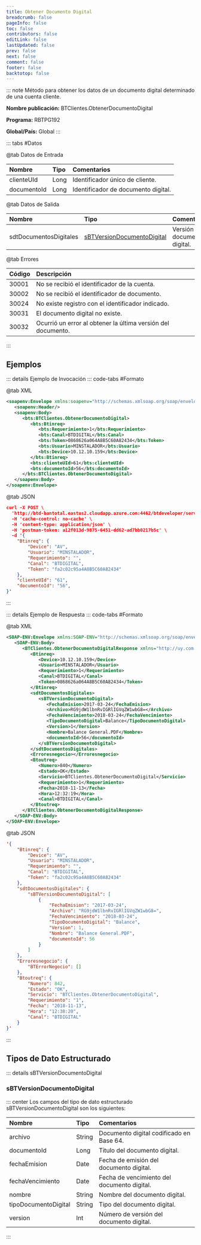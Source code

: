 ```yaml
---
title: Obtener Documento Digital
breadcrumb: false
pageInfo: false
toc: false
contributors: false
editLink: false
lastUpdated: false
prev: false
next: false
comment: false
footer: false
backtotop: false
---
```


<!-- ABRE DATOS DEL MÉTODO -->
::: note Método para obtener los datos de un documento digital determinado de una cuenta cliente.

**Nombre publicación:** BTClientes.ObtenerDocumentoDigital

**Programa:** RBTPG192

**Global/País:** Global
:::
<!-- CIERRA DATOS DEL MÉTODO -->

<!-- ABRE TABLA DE DATOS -->
::: tabs #Datos 

@tab Datos de Entrada

Nombre | Tipo | Comentarios
:--------- | :--------- | :---------
clienteUId | Long | Identificador único de cliente.
documentoId | Long | Identificador de documento digital.

@tab Datos de Salida

Nombre | Tipo | Comentarios
:--------- | :----------- | :-----------
sdtDocumentosDigitales | [sBTVersionDocumentoDigital](#sbtversiondocumentodigital) | Versión de documento digital.

@tab Errores

Código | Descripción
:--------- | :-----------
30001 | No se recibió el identificador de la cuenta.
30002 | No se recibió el identificador de documento.
30024 | No existe registro con el identificador indicado.
30031 | El documento digital no existe.
30032 | Ocurrió un error al obtener la última versión del documento.
::: 
<!-- CIERRA TABLA DE DATOS -->

## **Ejemplos**

<!-- ABRE EJEMPLO DE INVOCACIÓN -->
::: details Ejemplo de Invocación 
::: code-tabs #Formato

@tab XML
```xml
<soapenv:Envelope xmlns:soapenv="http://schemas.xmlsoap.org/soap/envelope/" xmlns:bts="http://uy.com.dlya.bantotal/BTSOA/">
   <soapenv:Header/>
   <soapenv:Body>
      <bts:BTClientes.ObtenerDocumentoDigital>
         <bts:Btinreq>
            <bts:Requerimiento>1</bts:Requerimiento>
            <bts:Canal>BTDIGITAL</bts:Canal>
            <bts:Token>0868626a064A8B5C60A82434</bts:Token>
            <bts:Usuario>MINSTALADOR</bts:Usuario>
            <bts:Device>10.12.10.159</bts:Device>
         </bts:Btinreq>
         <bts:clienteUId>61</bts:clienteUId>
         <bts:documentoId>56</bts:documentoId>
      </bts:BTClientes.ObtenerDocumentoDigital>
   </soapenv:Body>
</soapenv:Envelope>
```

@tab JSON
```json
curl -X POST \
  'http://btd-bantotal.eastus2.cloudapp.azure.com:4462/btdeveloper/servlet/com.dlya.bantotal.odwsbt_BTClientes_v1?ObtenerDocumentoDigital=' \
  -H 'cache-control: no-cache' \
  -H 'content-type: application/json' \
  -H 'postman-token: a12f013d-9875-6451-dd62-ad7bb0217b5c' \
  -d '{
	"Btinreq": {
		"Device": "AV",
		"Usuario": "MINSTALADOR",
		"Requerimiento": "",
		"Canal": "BTDIGITAL",
		"Token": "fa2c02c95a4A8B5C60A82434"
	},
	"clienteUId": "61",
	"documentoId": "56",
}'
```
:::
<!-- CIERRA EJEMPLO DE INVOCACIÓN -->

<!-- ABRE EJEMPLO DE RESPUESTA -->
::: details Ejemplo de Respuesta 
::: code-tabs #Formato

@tab XML
```xml
<SOAP-ENV:Envelope xmlns:SOAP-ENV="http://schemas.xmlsoap.org/soap/envelope/" xmlns:xsd="http://www.w3.org/2001/XMLSchema" xmlns:SOAP-ENC="http://schemas.xmlsoap.org/soap/encoding/" xmlns:xsi="http://www.w3.org/2001/XMLSchema-instance">
   <SOAP-ENV:Body>
      <BTClientes.ObtenerDocumentoDigitalResponse xmlns="http://uy.com.dlya.bantotal/BTSOA/">
         <Btinreq>
            <Device>10.12.10.159</Device>
            <Usuario>MINSTALADOR</Usuario>
            <Requerimiento>1</Requerimiento>
            <Canal>BTDIGITAL</Canal>
            <Token>0868626a064A8B5C60A82434</Token>
         </Btinreq>
         <sdtDocumentosDigitales>
            <sBTVersionDocumentoDigital>
               <FechaEmision>2017-03-24</FechaEmision>
               <Archivo>RG9jdW1lbnRvIGRlIGVqZW1wbG8=</Archivo>
               <FechaVencimiento>2018-03-24</FechaVencimiento>
               <TipoDocumentoDigital>Balance</TipoDocumentoDigital>
               <Version>1</Version>
               <Nombre>Balance General.PDF</Nombre>
               <documentoId>56</documentoId>
            </sBTVersionDocumentoDigital>
         </sdtDocumentosDigitales>
         <Erroresnegocio></Erroresnegocio>
         <Btoutreq>
            <Numero>840</Numero>
            <Estado>OK</Estado>
            <Servicio>BTClientes.ObtenerDocumentoDigital</Servicio>
            <Requerimiento>1</Requerimiento>
            <Fecha>2018-11-13</Fecha>
            <Hora>12:32:19</Hora>
            <Canal>BTDIGITAL</Canal>
         </Btoutreq>
      </BTClientes.ObtenerDocumentoDigitalResponse>
   </SOAP-ENV:Body>
</SOAP-ENV:Envelope>
```

@tab JSON
```json
'{
	"Btinreq": {
		"Device": "AV",
		"Usuario": "MINSTALADOR",
		"Requerimiento": "",
		"Canal": "BTDIGITAL",
		"Token": "fa2c02c95a4A8B5C60A82434"
	},
    "sdtDocumentosDigitales": {
        "sBTVersionDocumentoDigital": [
            {
                "FechaEmision": "2017-03-24",
                "Archivo": "RG9jdW1lbnRvIGRlIGVqZW1wbG8=",
                "FechaVencimiento": "2018-03-24",
                "TipoDocumentoDigital": "Balance",
                "Version": 1,
                "Nombre": "Balance General.PDF",
                "documentoId": 56
            }
        ]
    },
    "Erroresnegocio": {
        "BTErrorNegocio": []
    },
    "Btoutreq": {
        "Numero": 842,
        "Estado": "OK",
        "Servicio": "BTClientes.ObtenerDocumentoDigital",
        "Requerimiento": "1",
        "Fecha": "2018-11-13",
        "Hora": "12:38:20",
        "Canal": "BTDIGITAL"
    }
}'
```
::: 
<!-- CIERRA EJEMPLO DE RESPUESTA -->

## **Tipos de Dato Estructurado**

<!-- ABRE SDT -->
::: details sBTVersionDocumentoDigital  

### sBTVersionDocumentoDigital

::: center 
Los campos del tipo de dato estructurado sBTVersionDocumentoDigital son los siguientes: 

Nombre | Tipo | Comentarios 
:--------- | :----------- | :----------- 
archivo | String | Documento digital codificado en Base 64. 
documentoId | Long | Titulo del documento digital. 
fechaEmision | Date | Fecha de emisión del documento digital. 
fechaVencimiento | Date | Fecha de vencimiento del documento digital. 
nombre | String | Nombre del documento digital. 
tipoDocumentoDigital | String | Tipo del documento digital. 
version | Int | Número de versión del documento digital. 
:::
<!-- CIERRA SDT -->